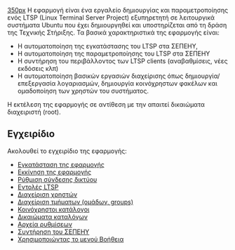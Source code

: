 [350px](Αρχείο:Schscripts_first_screen.png "wikilink") Η εφαρμογή  είναι
ένα εργαλείο δημιουργίας και παραμετροποίησης ενός LTSP (Linux Terminal
Server Project) εξυπηρετητή σε λειτουργικά συστήματα Ubuntu που έχει
δημιουργηθεί και υποστηρίζεται από τη δράση της Τεχνικής Στήριξης.
Τα βασικά χαρακτηριστικά της εφαρμογής είναι:

  - Η αυτοματοποίηση της εγκατάστασης του LTSP στα ΣΕΠΕΗΥ,
  - Η αυτοματοποίηση της παραμετροποίησης του LTSP στα ΣΕΠΕΗΥ
  - Η συντήρηση του περιβάλλοντος των LTSP clients (αναβαθμίσεις, νέες
    εκδόσεις κλπ)
  - Η αυτοματοποίηση βασικών εργασιών διαχείρισης όπως
    δημιουργία/επεξεργασία λογαριασμών, δημιουργία
    κοινόχρηστων φακέλων και ομαδοποίηση των χρηστών του
    συστήματος.

Η εκτέλεση της εφαρμογής  σε αντίθεση με την  απαιτεί δικαιώματα
διαχειριστή (root).

## Εγχειρίδιο

Ακολουθεί το εγχειρίδιο της εφαρμογής:

  - [Εγκατάσταση της
    εφαρμογής](Linux/sch-scripts/Εγκατάσταση "wikilink")
  - [Εκκίνηση της
    εφαρμογής](Linux/sch-scripts/Εκκίνηση_της_εφαρμογής "wikilink")
  - [Ρύθμιση σύνδεσης
    δικτύου](Linux/sch-scripts/Ρύθμιση_σύνδεσης_δικτύου "wikilink")
  - [Εντολές LTSP](Linux/sch-scripts/Εντολές_LTSP "wikilink")
  - [Διαχείριση χρηστών](Linux/sch-scripts/Χρήστες "wikilink")
  - [Διαχείριση τμήματων (ομάδων,
    groups)](Linux/sch-scripts/Τμήματα "wikilink")
  - [Κοινόχρηστοι
    κατάλογοι](Linux/sch-scripts/Κοινόχρηστοι_κατάλογοι "wikilink")
  - [Δικαιώματα
    καταλόγων](Linux/sch-scripts/Δικαιώματα_καταλόγων "wikilink")
  - [Αρχεία ρυθμίσεων](Linux/sch-scripts/Αρχεία_ρυθμίσεων "wikilink")
  - [Συντήρηση του
    ΣΕΠΕΗΥ](Linux/sch-scripts/Συντήρηση_ΣΕΠΕΗΥ "wikilink")
  - [Χρησιμοποιώντας το μενού
    Βοήθεια](Linux/sch-scripts/Βοήθεια "wikilink")